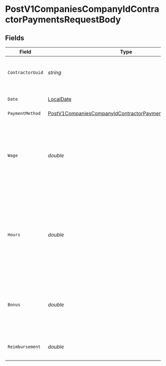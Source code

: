 # PostV1CompaniesCompanyIdContractorPaymentsRequestBody


## Fields

| Field                                                                                                                                       | Type                                                                                                                                        | Required                                                                                                                                    | Description                                                                                                                                 | Example                                                                                                                                     |
| ------------------------------------------------------------------------------------------------------------------------------------------- | ------------------------------------------------------------------------------------------------------------------------------------------- | ------------------------------------------------------------------------------------------------------------------------------------------- | ------------------------------------------------------------------------------------------------------------------------------------------- | ------------------------------------------------------------------------------------------------------------------------------------------- |
| `ContractorUuid`                                                                                                                            | *string*                                                                                                                                    | :heavy_check_mark:                                                                                                                          | The contractor receiving the payment                                                                                                        |                                                                                                                                             |
| `Date`                                                                                                                                      | [LocalDate](https://nodatime.org/3.1.x/api/NodaTime.LocalDate.html)                                                                         | :heavy_check_mark:                                                                                                                          | Date of contractor payment                                                                                                                  | 2020-01-01                                                                                                                                  |
| `PaymentMethod`                                                                                                                             | [PostV1CompaniesCompanyIdContractorPaymentsPaymentMethod](../../Models/Requests/PostV1CompaniesCompanyIdContractorPaymentsPaymentMethod.md) | :heavy_minus_sign:                                                                                                                          | N/A                                                                                                                                         |                                                                                                                                             |
| `Wage`                                                                                                                                      | *double*                                                                                                                                    | :heavy_minus_sign:                                                                                                                          | If the contractor is on a fixed wage, this is the fixed wage payment for the contractor, regardless of hours worked                         | 5000                                                                                                                                        |
| `Hours`                                                                                                                                     | *double*                                                                                                                                    | :heavy_minus_sign:                                                                                                                          | If the contractor is on an hourly wage, this is the number of hours that the contractor worked for the payment                              | 40                                                                                                                                          |
| `Bonus`                                                                                                                                     | *double*                                                                                                                                    | :heavy_minus_sign:                                                                                                                          | If the contractor is on an hourly wage, this is the bonus the contractor earned                                                             | 500                                                                                                                                         |
| `Reimbursement`                                                                                                                             | *double*                                                                                                                                    | :heavy_minus_sign:                                                                                                                          | Reimbursed wages for the contractor                                                                                                         | 20                                                                                                                                          |